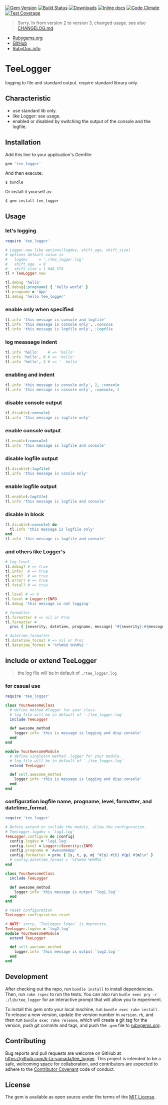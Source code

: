 [![Gem Version][gem_version-svg]][gem_version]
[![Build Status][travis-svg]][travis]
[![Downloads][downloads-svg]][gem_version]
[![Inline docs][inch-ci-svg]][inch-ci]
[![Code Climate][codeclimate-svg]][codeclimate]
[![Test Coverage][codeclimate_cov-svg]][codeclimate_cov]

> Sorry. In from version 2 to version 3, changed usage.
> see also [CHANGELOG.md][tee_logger-changelog].

- [Rubygems.org](https://rubygems.org/gems/tee_logger)
- [GitHub](https://github.com/k-ta-yamada/tee_logger)
- [RubyDoc.info](https://www.rubydoc.info/gems/tee_logger)

# TeeLogger

logging to file and standard output.
require standard library only.


## Characteristic

- use standard lib only.
- like Logger: see usage.
- enabled or disabled by switching the output of the console and the logfile.


## Installation

Add this line to your application's Gemfile:

```ruby
gem 'tee_logger'
```

And then execute:

```
$ bundle
```

Or install it yourself as:

```
$ gem install tee_logger
```


## Usage

### let's logging
```ruby
require 'tee_logger'

# Logger.new like options(logdev, shift_age, shift_size)
# options default value is
#   logdev     = './tee_logger.log'
#   shift_age  = 0
#   shift_size = 1_048_576
tl = TeeLogger.new

tl.debug 'hello'
tl.debug(:progname) { 'hello world' }
tl.progname = 'App'
tl.debug 'hello tee_logger'
```

### enable only when specified
```ruby
tl.info 'this message is console and logfile'
tl.info 'this message is console only', :console
tl.info 'this message is logfile only', :logfile
```

### log meassage indent
```ruby
tl.info 'hello'    # => 'hello'
tl.info 'hello', 0 # => 'hello'
tl.info 'hello', 2 # => '  hello'
```

### enabling and indent
```ruby
tl.info 'this message is console only', 2, :console
tl.info 'this message is console only', :console, 2
```

### disable console output
```ruby
tl.disable(:console)
tl.info 'this message is logfile only'
```

### enable console output
```ruby
tl.enable(:console)
tl.info 'this message is logfile and console'
```

### disable logfile output
```ruby
tl.disable(:logfile)
tl.info 'this message is consle only'
```

### enable logfile output
```ruby
tl.enable(:logfile)
tl.info 'this message is logfile and console'
```

### disable in block
```ruby
tl.disable(:console) do
  tl.info 'this message is logfile only'
end
tl.info 'this message is logfile and console'
```

### and others like Logger's
```ruby
# log_level
tl.debug? # => true
tl.info?  # => true
tl.warn?  # => true
tl.error? # => true
tl.fatal? # => true

tl.level # => 0
tl.level = Logger::INFO
tl.debug 'this message is not logging'

# formatter
tl.formatter # => nil or Proc
tl.formatter =
  proc { |severity, datetime, progname, message| "#{severity}:#{message}" }

# datetime_formatter
tl.datetime_format # => nil or Proc
tl.datetime_format = '%Y%m%d %H%M%S '
```


## include or extend TeeLogger

> the log file will be in default of `./tee_logger.log`

### for casual use
```ruby
require 'tee_logger'

class YourAwesomeClass
  # define method #logger for your class.
  # log file will be in default of `./tee_logger.log`
  include TeeLogger

  def awesome_method
    logger.info 'this is message is logging and disp console'
  end
end

module YourAwesomeModule
  # define singleton method .logger for your module.
  # log file will be in default of `./tee_logger.log`
  extend TeeLogger

  def self.awesome_method
    logger.info 'this is message is logging and disp console'
  end
end
```

### configuration logfile name, progname, level, formatter, and datetime_format.
```ruby
require 'tee_logger'

# Before extend or include the module, allow the configuration.
# TeeLogger.logdev = 'log1.log'
TeeLogger.configure do |config|
  config.logdev = 'log1.log'
  config.level = Logger::Severity::INFO
  config.progname = 'AwesomeApp'
  config.formatter = proc { |s, t, p, m| "#{s} #{t} #{p} #{m}\n" }
  # config.datetime_format = '%Y%m%d %H%M%S '
end

class YourAwesomeClass
  include TeeLogger

  def awesome_method
    logger.info 'this message is output `log1.log`'
  end
end

# reset configuration
TeeLogger.configuration_reset

# NOTE: sorry, `TeeLogger.logev` is deprecate.
TeeLogger.logdev = 'log2.log'
module YourAwesomeModule
  extend TeeLogger

  def self.awesome_method
    logger.info 'this message is output `log2.log`'
  end
end

```


## Development

After checking out the repo, run `bundle install` to install dependencies.
Then, run `rake rspec` to run the tests.
You can also run `budle exec pry -r ./lib/tee_logger` for an interactive prompt
that will allow you to experiment.

To install this gem onto your local machine, run `bundle exec rake install`.
To release a new version, update the version number in `version.rb`,
and then run `bundle exec rake release`,
which will create a git tag for the version,
push git commits and tags,
and push the `.gem` file to [rubygems.org](https://rubygems.org).


## Contributing

Bug reports and pull requests are welcome on GitHub
at https://github.com/k-ta-yamada/tee_logger.
This project is intended to be a safe,
welcoming space for collaboration,
and contributors are expected to adhere to the
[Contributor Covenant](https://contributor-covenant.org) code of conduct.


## License

The gem is available as open source under the terms of the
[MIT License](https://opensource.org/licenses/MIT).


[gem_version]: https://badge.fury.io/rb/tee_logger
[gem_version-svg]: https://badge.fury.io/rb/tee_logger.svg
[travis]: https://travis-ci.com/k-ta-yamada/tee_logger
[travis-svg]: https://travis-ci.com/k-ta-yamada/tee_logger.svg
[codeclimate]: https://codeclimate.com/github/k-ta-yamada/tee_logger
[codeclimate-svg]: https://codeclimate.com/github/k-ta-yamada/tee_logger/badges/gpa.svg
[codeclimate_cov]: https://codeclimate.com/github/k-ta-yamada/tee_logger/coverage
[codeclimate_cov-svg]: https://codeclimate.com/github/k-ta-yamada/tee_logger/badges/coverage.svg
[inch-ci]: https://inch-ci.org/github/k-ta-yamada/tee_logger
[inch-ci-svg]: https://inch-ci.org/github/k-ta-yamada/tee_logger.svg?branch=master
[downloads-svg]: https://ruby-gem-downloads-badge.herokuapp.com/tee_logger?type=total&total_label=&color=brightgreen
[tee_logger-changelog]: https://github.com/k-ta-yamada/tee_logger/blob/master/CHANGELOG.md
